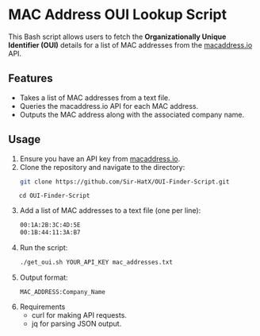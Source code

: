 # MAC Address OUI Lookup Script

This Bash script allows users to fetch the **Organizationally Unique Identifier (OUI)** details for a list of MAC addresses from the [macaddress.io](https://macaddress.io) API. 

## Features
- Takes a list of MAC addresses from a text file.
- Queries the macaddress.io API for each MAC address.
- Outputs the MAC address along with the associated company name.

## Usage

1. Ensure you have an API key from [macaddress.io](https://macaddress.io).
2. Clone the repository and navigate to the directory:
   ```bash
   git clone https://github.com/Sir-HatX/OUI-Finder-Script.git
```
   cd OUI-Finder-Script
   ```
3. Add a list of MAC addresses to a text file (one per line):
   ```txt
   00:1A:2B:3C:4D:5E
   00:1B:44:11:3A:B7
   ```
4. Run the script:
   ```bash
   ./get_oui.sh YOUR_API_KEY mac_addresses.txt
   ```
5. Output format:
   ```
   MAC_ADDRESS:Company_Name
   ```
6. Requirements
   - curl for making API requests.
   - jq for parsing JSON output.
